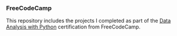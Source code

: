 ### FreeCodeCamp

This repository includes the projects I completed as part of the 
[Data Analysis with Python](https://www.freecodecamp.org/certification/sabinagio/data-analysis-with-python-v7) certification from FreeCodeCamp.
